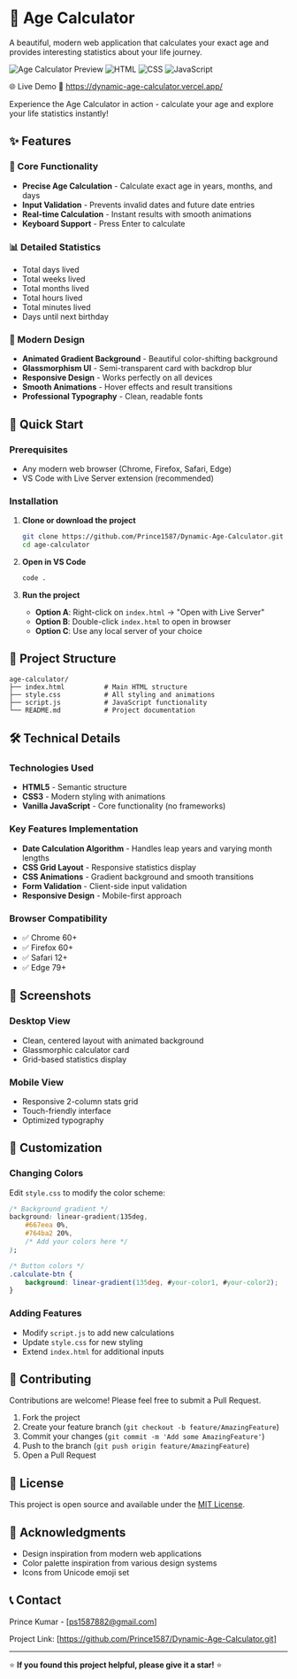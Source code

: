# 🎂 Age Calculator

A beautiful, modern web application that calculates your exact age and provides interesting statistics about your life journey.

![Age Calculator Preview](https://img.shields.io/badge/Status-Active-brightgreen) ![HTML](https://img.shields.io/badge/HTML-5-orange) ![CSS](https://img.shields.io/badge/CSS-3-blue) ![JavaScript](https://img.shields.io/badge/JavaScript-ES6-yellow)

🌐 Live Demo
🚀 https://dynamic-age-calculator.vercel.app/

Experience the Age Calculator in action - calculate your age and explore your life statistics instantly!

## ✨ Features

### 🎯 Core Functionality
- **Precise Age Calculation** - Calculate exact age in years, months, and days
- **Input Validation** - Prevents invalid dates and future date entries
- **Real-time Calculation** - Instant results with smooth animations
- **Keyboard Support** - Press Enter to calculate

### 📊 Detailed Statistics
- Total days lived
- Total weeks lived
- Total months lived
- Total hours lived
- Total minutes lived
- Days until next birthday

### 🎨 Modern Design
- **Animated Gradient Background** - Beautiful color-shifting background
- **Glassmorphism UI** - Semi-transparent card with backdrop blur
- **Responsive Design** - Works perfectly on all devices
- **Smooth Animations** - Hover effects and result transitions
- **Professional Typography** - Clean, readable fonts

## 🚀 Quick Start

### Prerequisites
- Any modern web browser (Chrome, Firefox, Safari, Edge)
- VS Code with Live Server extension (recommended)

### Installation

1. **Clone or download the project**
   ```bash
   git clone https://github.com/Prince1587/Dynamic-Age-Calculator.git
   cd age-calculator
   ```

2. **Open in VS Code**
   ```bash
   code .
   ```

3. **Run the project**
   - **Option A**: Right-click on `index.html` → "Open with Live Server"
   - **Option B**: Double-click `index.html` to open in browser
   - **Option C**: Use any local server of your choice

## 📁 Project Structure

```
age-calculator/
├── index.html          # Main HTML structure
├── style.css           # All styling and animations
├── script.js           # JavaScript functionality
└── README.md           # Project documentation
```

## 🛠️ Technical Details

### Technologies Used
- **HTML5** - Semantic structure
- **CSS3** - Modern styling with animations
- **Vanilla JavaScript** - Core functionality (no frameworks)

### Key Features Implementation
- **Date Calculation Algorithm** - Handles leap years and varying month lengths
- **CSS Grid Layout** - Responsive statistics display
- **CSS Animations** - Gradient background and smooth transitions
- **Form Validation** - Client-side input validation
- **Responsive Design** - Mobile-first approach

### Browser Compatibility
- ✅ Chrome 60+
- ✅ Firefox 60+
- ✅ Safari 12+
- ✅ Edge 79+

## 📱 Screenshots

### Desktop View
- Clean, centered layout with animated background
- Glassmorphic calculator card
- Grid-based statistics display

### Mobile View
- Responsive 2-column stats grid
- Touch-friendly interface
- Optimized typography

## 🔧 Customization

### Changing Colors
Edit `style.css` to modify the color scheme:

```css
/* Background gradient */
background: linear-gradient(135deg, 
    #667eea 0%, 
    #764ba2 20%, 
    /* Add your colors here */
);

/* Button colors */
.calculate-btn {
    background: linear-gradient(135deg, #your-color1, #your-color2);
}
```

### Adding Features
- Modify `script.js` to add new calculations
- Update `style.css` for new styling
- Extend `index.html` for additional inputs

## 🤝 Contributing

Contributions are welcome! Please feel free to submit a Pull Request.

1. Fork the project
2. Create your feature branch (`git checkout -b feature/AmazingFeature`)
3. Commit your changes (`git commit -m 'Add some AmazingFeature'`)
4. Push to the branch (`git push origin feature/AmazingFeature`)
5. Open a Pull Request

## 📄 License

This project is open source and available under the [MIT License](LICENSE).

## 🙏 Acknowledgments

- Design inspiration from modern web applications
- Color palette inspiration from various design systems
- Icons from Unicode emoji set

## 📞 Contact

Prince Kumar - [ps1587882@gmail.com]

Project Link: [https://github.com/Prince1587/Dynamic-Age-Calculator.git]

---

⭐ **If you found this project helpful, please give it a star!** ⭐

